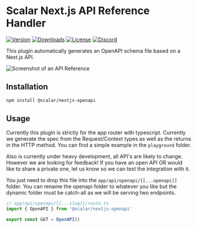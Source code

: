 # Scalar Next.js API Reference Handler

[![Version](https://img.shields.io/npm/v/%40scalar/nextjs-openapi)](https://www.npmjs.com/package/@scalar/nextjs-openapi)
[![Downloads](https://img.shields.io/npm/dm/%40scalar/nextjs-openapi)](https://www.npmjs.com/package/@scalar/nextjs-openapi)
[![License](https://img.shields.io/npm/l/%40scalar%2fnextjs-openapi)](https://www.npmjs.com/package/@scalar/nextjs-openapi)
[![Discord](https://img.shields.io/discord/1135330207960678410?style=flat&color=5865F2)](https://discord.gg/scalar)

This plugin automatically generates an OpenAPI schema file based on a Next.js API.

<picture>
  <source media="(prefers-color-scheme: dark)" srcset="https://github.com/scalar/scalar/assets/2039539/5837adad-a605-4edb-90ec-b929ff2b803b">
  <source media="(prefers-color-scheme: light)" srcset="https://github.com/scalar/scalar/assets/2039539/4f58202d-f40f-47b3-aeaa-44681b424a45">
  <img alt="Screenshot of an API Reference" src="https://github.com/scalar/scalar/assets/2039539/4f58202d-f40f-47b3-aeaa-44681b424a45">
</picture>

## Installation

```bash
npm install @scalar/nextjs-openapi
```

## Usage

Currently this plugin is strictly for the app router with typescript. Currently we generate the spec from the Request/Context types as well as the returns in the HTTP method. You can find a simple example in the `playground` folder.

Also is currently under heavy development, all API's are likely to change. However we are looking for feedback! If you have an open API OR would like to share a private one, let us know so we can test the integration with it.

You just need to drop this file into the `app/api/openapi/[[...openapi]]` folder. You can rename the openapi folder to whatever you like but the dynamic folder must be catch-all as we will be serving two endpoints.

```ts
// app/api/openapi/[[...slug]]/route.ts
import { OpenAPI } from '@scalar/nextjs-openapi'

export const GET = OpenAPI()
```
